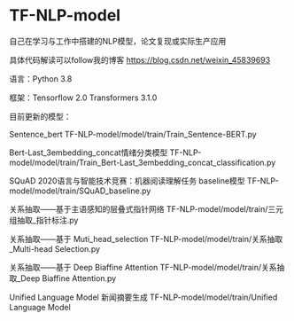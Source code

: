 # TF-NLP-model
自己在学习与工作中搭建的NLP模型，论文复现或实际生产应用 

具体代码解读可以follow我的博客 https://blog.csdn.net/weixin_45839693

语言：Python 3.8

框架：Tensorflow 2.0 Transformers 3.1.0

目前更新的模型：

Sentence_bert TF-NLP-model/model/train/Train_Sentence-BERT.py

Bert-Last_3embedding_concat情绪分类模型 TF-NLP-model/model/train/Train_Bert-Last_3embedding_concat_classification.py

SQuAD 2020语言与智能技术竞赛：机器阅读理解任务 baseline模型  TF-NLP-model/model/train/SQuAD_baseline.py

关系抽取——基于主语感知的层叠式指针网络 TF-NLP-model/model/train/三元组抽取_指针标注.py

关系抽取——基于 Muti_head_selection TF-NLP-model/model/train/关系抽取_Multi-head Selection.py

关系抽取——基于 Deep Biaffine Attention TF-NLP-model/model/train/关系抽取_Deep Biaffine Attention.py 

Unified Language Model 新闻摘要生成 TF-NLP-model/model/train/Unified Language Model


